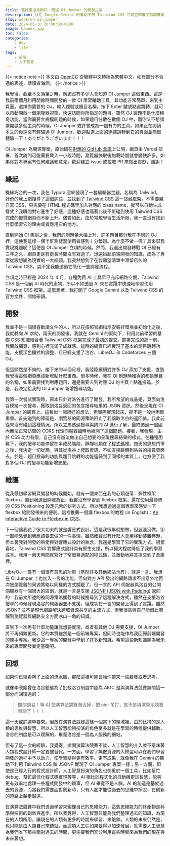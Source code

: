 ```yaml
---
title: 舊好重拾覓新知：簡述 OI Jumper 的開發之路
description: 我在 Google Gemini 的幫助下用 Tailwind CSS 完成並部署了前端專案「OI Jumper」。
slug: work-on-oi-jumper
date: 2024-05-10 20:00:00+0800
image: banner.jpg
toc: false
categories:
    - dev
    - life
tags:
    - 前端
    - 人工智慧
---
```


{{< notice note >}}
本文由 [OpenCC](https://github.com/BYVoid/OpenCC) 從簡體中文轉換為繁體中文。如有部分不合適的表述，請讀者海涵。
{{< /notice >}}

我覺得，截至本文落筆之時，應該沒有多少人會知道 [OI Jumper](https://oi-jumper.eoin.blog) 這個東西。這是我前兩個月利用閒餘時間開發的一款 OI 學習輔助工具。其功能非常簡單，來到主頁面，選擇你需要的 OJ，輸入題號或題目名稱，按下 Enter 鍵或點選跳轉，就可以自動開啟一個瀏覽器視窗，快速訪問你所指定的題目。雖然 OJ 跳題不是什麼稀奇功能，當你需要大規模刷題的時候，如果題目分散在數個 OJ 中，而你又不想頻繁開啟多個主頁的時候，OI Jumper 或許會成為一個有力的工具。如果正在閱讀本文的你還沒有體驗過 OI Jumper，歡迎點選上面的連結跳轉到它的頁面並簡單體驗一下！ありがとうございます！！！

OI Jumper 為開源專案，原始碼在[對應的 GitHub 倉庫](https://github.com/eoinli/oi-jumper)上公開，網頁由 Vercel 部署，首次訪問可能需要載入一小段時間，瀏覽器快取後加載時間就會變快許多。如果你對本專案有任何建議和意見，歡迎建立 issue 或拉取 PR 來做出貢獻，謝謝！

## 緣起

機緣巧合的一次，我在 Typora 官網發現了一套編輯器主題，名稱為 Tailwind。好奇的我上網搜尋了這個詞語，並找到了 [Tailwind CSS](https://tailwindcss.com/) 這一寶藏框架。不需要親自寫 CSS，只需要在 HTML 程式碼里加入對應的 class name，就可以自動生成樣式？我瞬間對它產生了好感，這種好感也隨著此後不斷碰到使用 Tailwind CSS 完成的優質網頁而不斷上升。儘管如此，由於常規學習生活所限，我一直沒有找到什麼學習它的理由或者應用它的地方。

直到開始 OI 集訓之後，我們的刷題量大幅上升，許多題目都分散在不同的 OJ 裡，這使我這樣一個半屏瀏覽器使用者感到十分繁瑣。為什麼不做一個工具來幫我實現跳題呢？這便是 OI Jumper 立項的時候。然而，我退出開發轉戰 OI 已經有三年之久，網頁更是有更長時間沒有寫過了。迅速拾起前端開發的知識，成為了專案從設想變為現實的一大瓶頸。我突然想到了在我願望清單中滯留已久的 Tailwind CSS，說不定我能透過它簡化一些開發流程。

立項之時已經是 2024 年 4 月，各種免費 AI 工具早已充斥網路空間，Tailwind CSS 是一個前 AI 時代的產物，所以不如透過 AI 來在實踐中快速地學習使用 Tailwind CSS 框架。這麼想著，我打開了 Google Gemini 以及 Tailwind CSS 的官方文件，開始研讀。

## 開發

我並不是一個很喜歡讀文件的人，所以在按照官網指示安裝好環境並初始化之後，我就轉向 AI 求助。兩天的開發後，我就在 Gemini 的幫助下，利用此前學習的基礎 CSS 知識結合著 Tailwind CSS 框架完成了[最初的提交](https://github.com/eoinli/oi-jumper/commit/f52eafa3c88ca313e63db702eef51a208d1dc6d3)。部署完成的那一刻，我開啟網頁，感到心裡充滿了成就感。這時的網頁已經實現了基本的題目跳轉功能，支援深色模式的調整，且已經支援了洛谷、LibreOJ 和 Codeforces 三個 OJ。

但這顯然是不夠的。接下來的半個月裡，我陸陸續續對許多 OJ 添加了支援，直到我覺得這個網頁應該新增點什麼東西。很多時候，我在 OI 刷題時獲得的都是題目的名稱，如果需要找到對應題目，還是需要去到對應 OJ 的主頁上點進搜尋。於是，我決定給我的 OI Jumper 新增搜尋功能。

我第一次嘗試實現時，原本只針對洛谷進行了開發，我所希望的成品是，頁面向洛谷模擬一次搜尋，獲取到洛谷返回的包含搜尋結果的 JSON 資訊，然後呈現在 OI Jumper 的網頁上。這看似一個很好的想法，但實際實現起來，卻不是一般地困難重重。首先碰到的障礙是，瀏覽器的同源策略阻止了我讀取洛谷的返回值。我此前從來沒有碰到這種情況，所以立馬透過搜尋與詢問 AI 進行了解，最終透過一個國內無法正常訪問的 CORS 代理伺服器臨時地繞開了這個問題。接著，我發現，由於 CSS 功力有限，自己沒有辦法做出自己想要的呈現搜尋結果的樣式。在種種困難下，我的搜尋功能停留在半成品階段，靜靜地躺在了[程式碼](https://github.com/eoinli/oi-jumper/commit/272ad9908cdbfe0201c330db82f55c586d5d2d82)裡。四天的思想鬥爭之後，我決定一切從簡。與其從洛谷上爬取資訊，不如直接跳轉到洛谷的搜尋頁面去。於是，題目搜尋的功能與題目跳轉的功能迴歸到了同樣的本質上，也方便了我對多個 OJ 的搜尋功能新增支援。

## 維護

從我最初學習網頁開發的時候開始，就有一個東西在我的心頭遊蕩：彈性框架 flexbox。直到我退出開發為止，我都沒有學習到 flexbox 框架，還在使用最傳統的 CSS Positioning 設定元素的排列方式。所以我想透過這個專案來感受一下 flexbox 給開發帶來的便利。這裡推薦一個講 flexbox 的教程 (in English)：[An Interactive Guide to Flexbox in CSS](https://www.joshwcomeau.com/css/interactive-guide-to-flexbox/)。

下一個讓我花了很大功夫的就是響應式設計。這是我很早就想做，但遲遲沒做，卻一直能感覺到我應該要去做的一件事情。雖然確實沒有什麼人會用移動裝置卷題，但本著我對開發的熱愛與對響應式設計的執念，我還是學習了它的實現方式。很驚喜地，Tailwind CSS 對響應式設計具有原生支援，所以極大程度降低了我的學習成本。我用一兩天時間就寫好了窄螢幕適配的程式碼，並激動地將其提交到了倉庫裡。

LibreOJ 一直有一個很有意思的功能（當然許多其他網站也有），就是[一言](https://hitokoto.cn/)。我想在 OI Jumper 上也加入一言的功能。但向對方 API 發出的網路請求不出意外地再次被瀏覽器的同源策略以同樣的方式攔截了。但一言的 API 伺服器與洛谷的公開伺服器有一個很大的區別，就是一言是支援 [JSONP (JSON with Padding)](https://zh.wikipedia.org/zh-cn/JSONP) 返回的！我前文所述的被同源策略攔截的時候搜尋到了這種解決方式，雖然在支援洛谷搜尋的時候發現洛谷的伺服器並不支援，但成功在一言的開發上得到了實踐。雖然 JSONP 並不是現代網路解決跨域資源共享的主流方式，但我很高興自己能借此瞭解到瀏覽器與網路安全方面冰山一角的知識。

直到下一次再有什麼功能讓我想要實現，或者有其他 OJ 需要支援，OI Jumper 將不再頻繁更新。它的本質雖然是一個前端專案，但同時也能作為我回歸前端開發的練手專案。我從這一專案的開發中學到了許多新知識，希望這些新知識能為我未來的專案開發奠定基礎吧。

## 回想

如果你已經看夠了上面的流水賬，那麼這裡可能會給你帶來一些啟發或者思考。

就像李欣隆曾在洛谷動態為了批駁洛谷制度中認為 AIGC 是與演算法競賽無關這一部分而回復過的：

> 閉關鎖谷！等 AI 把演算法競賽淘汰掉，把 oier 吊打，就不是與演算法競賽無關了！！！

這一天或許遲早要來。但放在演算法競賽這樣一個當下的領域裡，由於比拼的是人類的思維與智慧，所以人工智慧能夠扮演的角色至多就是在學習的時候提供輔助，洛谷的制度是可以理解的，畢竟洛谷是一個為人服務的網站。

但有了這一次的經驗，我覺得，拋開演算法競賽不談，人工智慧的介入並不意味著人類程式設計師一定要被替代。一方面，學習了無數資源的大模型可以在我們學習開發的過程中予以助力，使學習變得更有效率、更有成果，就像我在 Gemini 的輔助下利用 Tailwind CSS 和 JSONP 實現了 OI Jumper 專案一樣；另一方面，即使是已經入行的程式設計師，人工智慧扮演的角色也側重於一個工具，比如幫忙 debug、幫忙最佳化程式碼實現等等，AI 相比於程式化的自動機更加智慧，能夠更有效率地處理一些程式開發中的瑣事，但 AI 畢竟不是人腦，AI 的創造是基於過去的資源，而當我們需要面對創新時，只有人腦才能從過去的思維中掙脫，在創新的道路上越走越遠。

在演算法競賽中我們透過學習來鍛鍊自己的思維能力，這些思維能力的終產物是科學與技術的創新與進步。所以我覺得，人工智慧只能為我們整理過去的知識，為現在的人類所用，讓現在的人類有更多的時間來學習、來鍛鍊。人類的未來仍然是，也只能是由人類自己來鋪就，而這項大工程如果要得以加速發展，就需要人工智慧為我們省下那些面對過去的時間，更需要我們充分利用這些時間來為我們的現在與未來著想。
